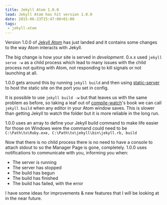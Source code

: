 ```yaml
---
title: Jekyll Atom 1.0.0
lead: Jekyll Atom has hit version 1.0.0
date: 2015-06-23T15:47:00+01:00
tags:
 - jekyll-atom
---
```

Version 1.0.0 of [Jekyll Atom](https://github.com/Arcath/jekyll-atom) has just landed and it contains some changes to the way Atom interacts with Jekyll.

The big change is how your site is served in _development_. 0.x.x used `jekyll serve -w` as a child process which lead to many issues with the child process not quiting with Atom, not responding to kill signals or not launching at all.

1.0.0 gets around this by running `jekyll build` and then using [static-server](https://www.npmjs.com/package/static-server) to host the static site on the port you set in config.

It is possible to use `jekyll build -w` but that leaves us with the same problem as before, so taking a leaf out of [compile-watch](https://github.com/Arcath/compile-watch)'s book we can call `jekyll build` when any editor in your Atom window saves. This is slower than getting Jekyll to watch the folder but it is more reliable in the long run.

1.0.0 uses an array to define your Jekyll build command to make life easier for those on Windows were the command could need to be `C:\Path\to\Ruby.exe, C:\Path\to\jekyll\bin\jekyll.rb, build`

Now that there is no child process there is no need to have a console to attach stdout to so the Manager Page is gone, completely. 1.0.0 uses notifications to communicate with you, informing you when:

  - The server is running
  - The server has stopped
  - The build has begun
  - The build has finished
  - The build has failed, with the error

I have some ideas for improvements & new features that I will be looking at in the near future.
